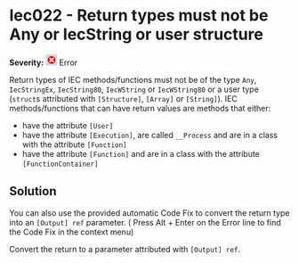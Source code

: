 # Iec022 - Return types must not be Any or IecString or user structure

**Severity:** ![Error](../images/Error.png) Error

Return types of IEC methods/functions must not be of the type `Any`, `IecStringEx`, `IecString80`, `IecWString` or `IecWString80` or a user type (`struct`s attributed with `[Structure]`, `[Array]` or `[String]`).
IEC methods/functions that can have return values are methods that either:

* have the attribute `[User]`
* have the attribute `[Execution]`, are called `__Process` and are in a class with the attribute `[Function]`
* have the attribute `[Function]` and are in a class with the attribute `[FunctionContainer]`

## Solution

You can also use the provided automatic Code Fix to convert the return type into an `[Output] ref` parameter. ( Press Alt + Enter on the Error line to find the Code Fix in the context menu) 

Convert the return to a parameter attributed with `[Output] ref`.